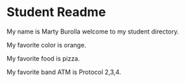 # Student Readme
My name is Marty Burolla welcome to my student directory.

My favorite color is orange.

My favorite food is pizza.

My favorite band ATM is Protocol 2,3,4.
